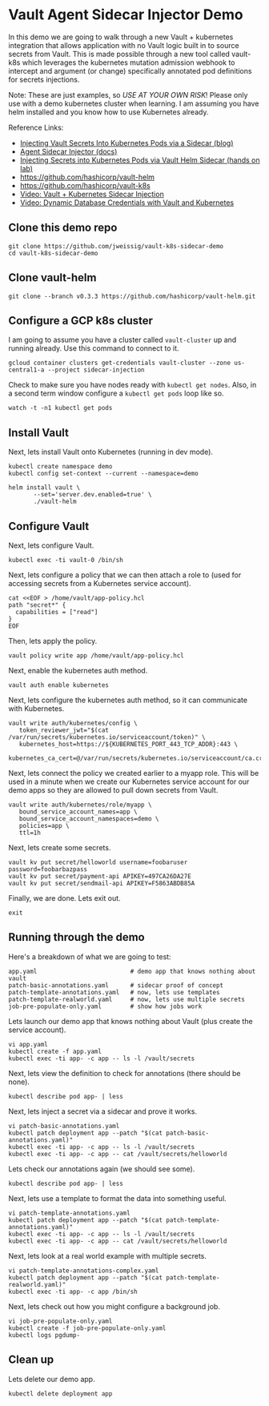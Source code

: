 # Vault Agent Sidecar Injector Demo

In this demo we are going to walk through a new Vault + kubernetes integration that allows application with no Vault logic built in to source secrets from Vault. This is made possible through a new tool called vault-k8s which leverages the kubernetes mutation admission webhook to intercept and argument (or change) specifically annotated pod definitions for secrets injections.

Note: These are just examples, so *USE AT YOUR OWN RISK*! Please only use with a demo kubernetes cluster when learning. I am assuming you have helm installed and you know how to use Kubernetes already.

Reference Links:

* [Injecting Vault Secrets Into Kubernetes Pods via a Sidecar (blog)](https://www.hashicorp.com/blog/injecting-vault-secrets-into-kubernetes-pods-via-a-sidecar/)
* [Agent Sidecar Injector (docs)](https://www.vaultproject.io/docs/platform/k8s/injector/)
* [Injecting Secrets into Kubernetes Pods via Vault Helm Sidecar (hands on lab)](https://learn.hashicorp.com/vault/getting-started-k8s/sidecar)
* https://github.com/hashicorp/vault-helm
* https://github.com/hashicorp/vault-k8s
* [Video: Vault + Kubernetes Sidecar Injection](https://www.youtube.com/watch?v=xUuJhgDbUJQ)
* [Video: Dynamic Database Credentials with Vault and Kubernetes](https://www.youtube.com/watch?v=KIAXQr17-WQ)

## Clone this demo repo

```
git clone https://github.com/jweissig/vault-k8s-sidecar-demo
cd vault-k8s-sidecar-demo
```

## Clone vault-helm

```
git clone --branch v0.3.3 https://github.com/hashicorp/vault-helm.git
```

## Configure a GCP k8s cluster

I am going to assume you have a cluster called `vault-cluster` up and running already. Use this command to connect to it.

```
gcloud container clusters get-credentials vault-cluster --zone us-central1-a --project sidecar-injection
```

Check to make sure you have nodes ready with `kubectl get nodes`. Also, in a second term window configure a `kubectl get pods` loop like so.

```
watch -t -n1 kubectl get pods
```

## Install Vault

Next, lets install Vault onto Kubernetes (running in dev mode).

```
kubectl create namespace demo
kubectl config set-context --current --namespace=demo

helm install vault \
       --set='server.dev.enabled=true' \
       ./vault-helm
```

## Configure Vault

Next, lets configure Vault.

```
kubectl exec -ti vault-0 /bin/sh
```

Next, lets configure a policy that we can then attach a role to (used for accessing secrets from a Kubernetes service account).

```
cat <<EOF > /home/vault/app-policy.hcl
path "secret*" {
  capabilities = ["read"]
}
EOF
```

Then, lets apply the policy.

```
vault policy write app /home/vault/app-policy.hcl
```

Next, enable the kubernetes auth method.

```
vault auth enable kubernetes
```

Next, lets configure the kubernetes auth method, so it can communicate with Kubernetes.

```
vault write auth/kubernetes/config \
   token_reviewer_jwt="$(cat /var/run/secrets/kubernetes.io/serviceaccount/token)" \
   kubernetes_host=https://${KUBERNETES_PORT_443_TCP_ADDR}:443 \
   kubernetes_ca_cert=@/var/run/secrets/kubernetes.io/serviceaccount/ca.crt
```
Next, lets connect the policy we created earlier to a myapp role. This will be used in a minute when we create our Kubernetes service account for our demo apps so they are allowed to pull down secrets from Vault.

```
vault write auth/kubernetes/role/myapp \
   bound_service_account_names=app \
   bound_service_account_namespaces=demo \
   policies=app \
   ttl=1h
```

Next, lets create some secrets.

```
vault kv put secret/helloworld username=foobaruser password=foobarbazpass
vault kv put secret/payment-api APIKEY=497CA26DA27E
vault kv put secret/sendmail-api APIKEY=F5863ABDB85A
```

Finally, we are done. Lets exit out.

```
exit
```

## Running through the demo

Here's a breakdown of what we are going to test:

```
app.yaml                          # demo app that knows nothing about vault
patch-basic-annotations.yaml      # sidecar proof of concept
patch-template-annotations.yaml   # now, lets use templates
patch-template-realworld.yaml     # now, lets use multiple secrets
job-pre-populate-only.yaml        # show how jobs work
```

Lets launch our demo app that knows nothing about Vault (plus create the service account).

```
vi app.yaml
kubectl create -f app.yaml
kubectl exec -ti app- -c app -- ls -l /vault/secrets
```

Next, lets view the definition to check for annotations (there should be none).

```
kubectl describe pod app- | less
```

Next, lets inject a secret via a sidecar and prove it works.

```
vi patch-basic-annotations.yaml
kubectl patch deployment app --patch "$(cat patch-basic-annotations.yaml)"
kubectl exec -ti app- -c app -- ls -l /vault/secrets
kubectl exec -ti app- -c app -- cat /vault/secrets/helloworld
```

Lets check our annotations again (we should see some).

```
kubectl describe pod app- | less
```

Next, lets use a template to format the data into something useful.

```
vi patch-template-annotations.yaml
kubectl patch deployment app --patch "$(cat patch-template-annotations.yaml)"
kubectl exec -ti app- -c app -- ls -l /vault/secrets
kubectl exec -ti app- -c app -- cat /vault/secrets/helloworld
```

Next, lets look at a real world example with multiple secrets.

```
vi patch-template-annotations-complex.yaml
kubectl patch deployment app --patch "$(cat patch-template-realworld.yaml)"
kubectl exec -ti app- -c app /bin/sh
```

Next, lets check out how you might configure a background job.

```
vi job-pre-populate-only.yaml
kubectl create -f job-pre-populate-only.yaml
kubectl logs pgdump-
```

## Clean up

Lets delete our demo app.

```
kubectl delete deployment app
```
